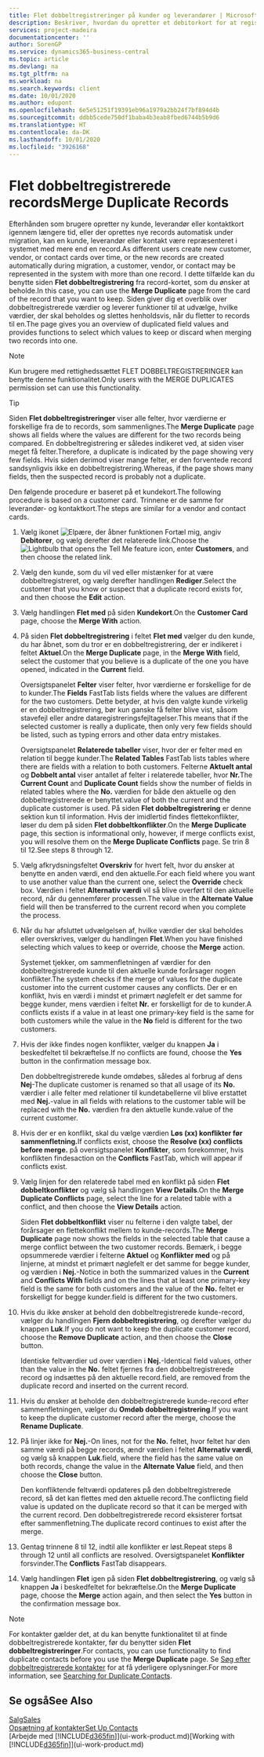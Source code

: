 ```yaml
---
title: Flet dobbeltregistreringer på kunder og leverandører | Microsoft Docs
description: Beskriver, hvordan du opretter et debitorkort for at registrere oplysninger om hver ny kunde, du sælger til.
services: project-madeira
documentationcenter: ''
author: SorenGP
ms.service: dynamics365-business-central
ms.topic: article
ms.devlang: na
ms.tgt_pltfrm: na
ms.workload: na
ms.search.keywords: client
ms.date: 10/01/2020
ms.author: edupont
ms.openlocfilehash: 6e5e51251f19391eb96a1979a2bb24f7bf894d4b
ms.sourcegitcommit: ddbb5cede750df1baba4b3eab8fbed6744b5b9d6
ms.translationtype: HT
ms.contentlocale: da-DK
ms.lasthandoff: 10/01/2020
ms.locfileid: "3926168"
---
```

# <a name="merge-duplicate-records"></a><span data-ttu-id="64890-103">Flet dobbeltregistrerede records</span><span class="sxs-lookup"><span data-stu-id="64890-103">Merge Duplicate Records</span></span>
<span data-ttu-id="64890-104">Efterhånden som brugere opretter ny kunde, leverandør eller kontaktkort igennem længere tid, eller der oprettes nye records automatisk under migration, kan en kunde, leverandør eller kontakt være repræsenteret i systemet med mere end en record.</span><span class="sxs-lookup"><span data-stu-id="64890-104">As different users create new customer, vendor, or contact cards over time, or the new records are created automatically during migration, a customer, vendor, or contact may be represented in the system with more than one record.</span></span> <span data-ttu-id="64890-105">I dette tilfælde kan du benytte siden **Flet dobbeltregistrering** fra record-kortet, som du ønsker at beholde.</span><span class="sxs-lookup"><span data-stu-id="64890-105">In this case, you can use the **Merge Duplicate** page from the card of the record that you want to keep.</span></span> <span data-ttu-id="64890-106">Siden giver dig et overblik over dobbeltregistrerede værdier og leverer funktioner til at udvælge, hvilke værdier, der skal beholdes og slettes henholdsvis, når du fletter to records til en.</span><span class="sxs-lookup"><span data-stu-id="64890-106">The page gives you an overview of duplicated field values and provides functions to select which values to keep or discard when merging two records into one.</span></span>

> [!NOTE]
> <span data-ttu-id="64890-107">Kun brugere med rettighedssættet FLET DOBBELTREGISTRERINGER kan benytte denne funktionalitet.</span><span class="sxs-lookup"><span data-stu-id="64890-107">Only users with the MERGE DUPLICATES permission set can use this functionality.</span></span>

> [!TIP]
> <span data-ttu-id="64890-108">Siden **Flet dobbeltregistreringer** viser alle felter, hvor værdierne er forskellige fra de to records, som sammenlignes.</span><span class="sxs-lookup"><span data-stu-id="64890-108">The **Merge Duplicate** page shows all fields where the values are different for the two records being compared.</span></span> <span data-ttu-id="64890-109">En dobbeltregistrering er således indikeret ved, at siden viser meget få felter.</span><span class="sxs-lookup"><span data-stu-id="64890-109">Therefore, a duplicate is indicated by the page showing very few fields.</span></span> <span data-ttu-id="64890-110">Hvis siden derimod viser mange felter, er den forventede record sandsynligvis ikke en dobbeltregistrering.</span><span class="sxs-lookup"><span data-stu-id="64890-110">Whereas, if the page shows many fields, then the suspected record is probably not a duplicate.</span></span>

<span data-ttu-id="64890-111">Den følgende procedure er baseret på et kundekort.</span><span class="sxs-lookup"><span data-stu-id="64890-111">The following procedure is based on a customer card.</span></span> <span data-ttu-id="64890-112">Trinnene er de samme for leverandør- og kontaktkort.</span><span class="sxs-lookup"><span data-stu-id="64890-112">The steps are similar for a vendor  and contact cards.</span></span>

1. <span data-ttu-id="64890-113">Vælg ikonet ![Elpære, der åbner funktionen Fortæl mig](media/ui-search/search_small.png "Fortæl mig, hvad du vil foretage dig"), angiv **Debitorer**, og vælg derefter det relaterede link.</span><span class="sxs-lookup"><span data-stu-id="64890-113">Choose the ![Lightbulb that opens the Tell Me feature](media/ui-search/search_small.png "Tell me what you want to do") icon, enter **Customers**, and then choose the related link.</span></span>
2. <span data-ttu-id="64890-114">Vælg den kunde, som du vil ved eller mistænker for at være dobbeltregistreret, og vælg derefter handlingen **Rediger**.</span><span class="sxs-lookup"><span data-stu-id="64890-114">Select the customer that you know or suspect that a duplicate record exists for, and then choose the **Edit** action.</span></span>
3. <span data-ttu-id="64890-115">Vælg handlingen **Flet med** på siden **Kundekort**.</span><span class="sxs-lookup"><span data-stu-id="64890-115">On the **Customer Card** page, choose the **Merge With** action.</span></span>
4. <span data-ttu-id="64890-116">På siden **Flet dobbeltregistrering** i feltet **Flet med** vælger du den kunde, du har åbnet, som du tror er en dobbeltregistrering, der er indikeret i feltet **Aktuel**.</span><span class="sxs-lookup"><span data-stu-id="64890-116">On the **Merge Duplicate** page, in the **Merge With** field, select the customer that you believe is a duplicate of the one you have opened, indicated in the **Current** field.</span></span>

    <span data-ttu-id="64890-117">Oversigtspanelet **Felter** viser felter, hvor værdierne er forskellige for de to kunder.</span><span class="sxs-lookup"><span data-stu-id="64890-117">The **Fields** FastTab lists fields where the values are different for the two customers.</span></span> <span data-ttu-id="64890-118">Dette betyder, at hvis den valgte kunde virkelig er en dobbeltregistrering, bør kun ganske få felter blive vist, såsom stavefejl eller andre dataregistreringsfejltagelser.</span><span class="sxs-lookup"><span data-stu-id="64890-118">This means that if the selected customer is really a duplicate, then only very few fields should be listed, such as typing errors and other data entry mistakes.</span></span>

    <span data-ttu-id="64890-119">Oversigtspanelet **Relaterede tabeller** viser, hvor der er felter med en relation til begge kunder.</span><span class="sxs-lookup"><span data-stu-id="64890-119">The **Related Tables** FastTab lists tables where there are fields with a relation to both customers.</span></span> <span data-ttu-id="64890-120">Felterne **Aktuelt antal** og **Dobbelt antal** viser antallet af felter i relaterede tabeller, hvor **Nr.**</span><span class="sxs-lookup"><span data-stu-id="64890-120">The **Current Count** and **Duplicate Count** fields show the number of fields in related tables where the **No.**</span></span> <span data-ttu-id="64890-121">værdien for både den aktuelle og den dobbeltregistrerede er benyttet.</span><span class="sxs-lookup"><span data-stu-id="64890-121">value of both the current and the duplicate customer is used.</span></span> <span data-ttu-id="64890-122">På siden **Flet dobbeltregistrering** er denne sektion kun til information. Hvis der imidlertid findes flettekonflikter, løser du dem på siden **Flet dobbeltkonflikter**.</span><span class="sxs-lookup"><span data-stu-id="64890-122">On the **Merge Duplicate** page, this section is informational only, however, if merge conflicts exist, you will resolve them on the **Merge Duplicate Conflicts** page.</span></span> <span data-ttu-id="64890-123">Se trin 8 til 12.</span><span class="sxs-lookup"><span data-stu-id="64890-123">See steps 8 through 12.</span></span>   

5. <span data-ttu-id="64890-124">Vælg afkrydsningsfeltet **Overskriv** for hvert felt, hvor du ønsker at benytte en anden værdi, end den aktuelle.</span><span class="sxs-lookup"><span data-stu-id="64890-124">For each field where you want to use another value than the current one, select the **Override** check box.</span></span> <span data-ttu-id="64890-125">Værdien i feltet **Alternativ værdi** vil så blive overført til den aktuelle record, når du gennemfører processen.</span><span class="sxs-lookup"><span data-stu-id="64890-125">The value in the **Alternate Value** field will then be transferred to the current record when you complete the process.</span></span>
6. <span data-ttu-id="64890-126">Når du har afsluttet udvælgelsen af, hvilke værdier der skal beholdes eller overskrives, vælger du handlingen **Flet**.</span><span class="sxs-lookup"><span data-stu-id="64890-126">When you have finished selecting which values to keep or override, choose the **Merge** action.</span></span>

    <span data-ttu-id="64890-127">Systemet tjekker, om sammenfletningen af værdier for den dobbeltregistrerede kunde til den aktuelle kunde forårsager nogen konflikter.</span><span class="sxs-lookup"><span data-stu-id="64890-127">The system checks if the merge of values for the duplicate customer into the current customer causes any conflicts.</span></span> <span data-ttu-id="64890-128">Der er en konflikt, hvis en værdi i mindst et primært nøglefelt er det samme for begge kunder, mens værdien i feltet **Nr.** er forskelligt for de to kunder.</span><span class="sxs-lookup"><span data-stu-id="64890-128">A conflicts exists if a value in at least one primary-key field is the same for both customers while the value in the **No** field is different for the two customers.</span></span>

7. <span data-ttu-id="64890-129">Hvis der ikke findes nogen konflikter, vælger du knappen **Ja** i beskedfeltet til bekræftelse.</span><span class="sxs-lookup"><span data-stu-id="64890-129">If no conflicts are found, choose the **Yes** button in the confirmation message box.</span></span>

    <span data-ttu-id="64890-130">Den dobbeltregistrerede kunde omdøbes, således al forbrug af dens **Nej**-</span><span class="sxs-lookup"><span data-stu-id="64890-130">The duplicate customer is renamed so that all usage of its **No.**</span></span> <span data-ttu-id="64890-131">værdier i alle felter med relationer til kundetabellerne vil blive erstattet med **Nej.**-</span><span class="sxs-lookup"><span data-stu-id="64890-131">value in all fields with relations to the customer table will be replaced with the **No.**</span></span> <span data-ttu-id="64890-132">værdien fra den aktuelle kunde.</span><span class="sxs-lookup"><span data-stu-id="64890-132">value of the current customer.</span></span>
8. <span data-ttu-id="64890-133">Hvis der er en konflikt, skal du vælge værdien **Løs (xx) konflikter før sammenfletning.**</span><span class="sxs-lookup"><span data-stu-id="64890-133">If conflicts exist, choose the **Resolve (xx) conflicts before merge.**</span></span> <span data-ttu-id="64890-134">på oversigtspanelet **Konflikter**, som forekommer, hvis konflikten findes</span><span class="sxs-lookup"><span data-stu-id="64890-134">action on the **Conflicts** FastTab, which will appear if conflicts exist.</span></span>
9. <span data-ttu-id="64890-135">Vælg linjen for den relaterede tabel med en konflikt på siden **Flet dobbeltkonflikter** og vælg så handlingen **View Details**.</span><span class="sxs-lookup"><span data-stu-id="64890-135">On the **Merge Duplicate Conflicts** page, select the line for a related table with a conflict, and then choose the **View Details** action.</span></span>

    <span data-ttu-id="64890-136">Siden **Flet dobbeltkonflikt** viser nu felterne i den valgte tabel, der forårsager en flettekonflikt mellem to kunde-records.</span><span class="sxs-lookup"><span data-stu-id="64890-136">The **Merge Duplicate** page now shows the fields in the selected table that cause a merge conflict between the two customer records.</span></span> <span data-ttu-id="64890-137">Bemærk, i begge opsummerede værdier i felterne **Aktuel** og **Konflikter med** og på linjerne, at mindst et primært nøglefelt er det samme for begge kunder, og værdien i **Nej.**-</span><span class="sxs-lookup"><span data-stu-id="64890-137">Notice in both the summarized values in the **Current** and **Conflicts With** fields and on the lines that at least one primary-key field is the same for both customers and the value of the **No.**</span></span> <span data-ttu-id="64890-138">feltet er forskelligt for begge kunder.</span><span class="sxs-lookup"><span data-stu-id="64890-138">field is different for the two customers.</span></span>   
10. <span data-ttu-id="64890-139">Hvis du ikke ønsker at behold den dobbeltregistrerede kunde-record, vælger du handlingen **Fjern dobbeltregistrering**, og derefter vælger du knappen **Luk**.</span><span class="sxs-lookup"><span data-stu-id="64890-139">If you do not want to keep the duplicate customer record, choose the **Remove Duplicate** action, and then choose the **Close** button.</span></span>

    <span data-ttu-id="64890-140">Identiske feltværdier ud over værdien i **Nej.**-</span><span class="sxs-lookup"><span data-stu-id="64890-140">Identical field values, other than the value in the **No.**</span></span> <span data-ttu-id="64890-141">feltet fjernes fra den dobbeltregistrerede record og indsættes på den aktuelle record.</span><span class="sxs-lookup"><span data-stu-id="64890-141">field, are removed from the duplicate record and inserted on the current record.</span></span>
11. <span data-ttu-id="64890-142">Hvis du ønsker at beholde den dobbeltregistrerede kunde-record efter sammenfletningen, vælger du **Omdøb dobbeltregistrering**.</span><span class="sxs-lookup"><span data-stu-id="64890-142">If you want to keep the duplicate customer record after the merge,  choose the **Rename Duplicate**.</span></span>
12. <span data-ttu-id="64890-143">På linjer ikke for **Nej.**-</span><span class="sxs-lookup"><span data-stu-id="64890-143">On lines, not for the **No.**</span></span> <span data-ttu-id="64890-144">feltet, hvor feltet har den samme værdi på begge records, ændr værdien i feltet **Alternativ værdi**, og vælg så knappen **Luk**.</span><span class="sxs-lookup"><span data-stu-id="64890-144">field, where the field has the same value on both records, change the value in the **Alternate Value** field, and then choose the **Close** button.</span></span>

    <span data-ttu-id="64890-145">Den konfliktende feltværdi opdateres på den dobbeltregistrerede record, så det kan flettes med den aktuelle record.</span><span class="sxs-lookup"><span data-stu-id="64890-145">The conflicting field value is updated on the duplicate record so that it can be merged with the current record.</span></span> <span data-ttu-id="64890-146">Den dobbeltregistrerede record eksisterer fortsat efter sammenfletning.</span><span class="sxs-lookup"><span data-stu-id="64890-146">The duplicate record continues to exist after the merge.</span></span>
13. <span data-ttu-id="64890-147">Gentag trinnene 8 til 12, indtil alle konflikter er løst.</span><span class="sxs-lookup"><span data-stu-id="64890-147">Repeat steps 8 through 12 until all conflicts are resolved.</span></span> <span data-ttu-id="64890-148">Oversigtspanelet **Konflikter** forsvinder.</span><span class="sxs-lookup"><span data-stu-id="64890-148">The **Conflicts** FastTab disappears.</span></span>
14. <span data-ttu-id="64890-149">Vælg handlingen **Flet** igen på siden **Flet dobbeltregistrering**, og vælg så knappen **Ja** i beskedfeltet for bekræftelse.</span><span class="sxs-lookup"><span data-stu-id="64890-149">On the **Merge Duplicate** page, choose the **Merge** action again, and then select the **Yes** button in the confirmation message box.</span></span>

> [!NOTE]
> <span data-ttu-id="64890-150">For kontakter gælder det, at du kan benytte funktionalitet til at finde dobbeltregistrerede kontakter, før du benytter siden **Flet dobbeltregistreringer**.</span><span class="sxs-lookup"><span data-stu-id="64890-150">For contacts, you can use functionality to find duplicate contacts before you use the **Merge Duplicate** page.</span></span> <span data-ttu-id="64890-151">Se [Søg efter dobbeltregistrerede kontakter](marketing-setup-contacts.md#searching-for-duplicate-contacts) for at få yderligere oplysninger.</span><span class="sxs-lookup"><span data-stu-id="64890-151">For more information, see [Searching for Duplicate Contacts](marketing-setup-contacts.md#searching-for-duplicate-contacts).</span></span>

## <a name="see-also"></a><span data-ttu-id="64890-152">Se også</span><span class="sxs-lookup"><span data-stu-id="64890-152">See Also</span></span>
[<span data-ttu-id="64890-153">Salg</span><span class="sxs-lookup"><span data-stu-id="64890-153">Sales</span></span>](sales-manage-sales.md)  
[<span data-ttu-id="64890-154">Opsætning af kontakter</span><span class="sxs-lookup"><span data-stu-id="64890-154">Set Up Contacts</span></span>](marketing-setup-contacts.md)  
<span data-ttu-id="64890-155">[Arbejde med [!INCLUDE[d365fin](includes/d365fin_md.md)]](ui-work-product.md)</span><span class="sxs-lookup"><span data-stu-id="64890-155">[Working with [!INCLUDE[d365fin](includes/d365fin_md.md)]](ui-work-product.md)</span></span>
